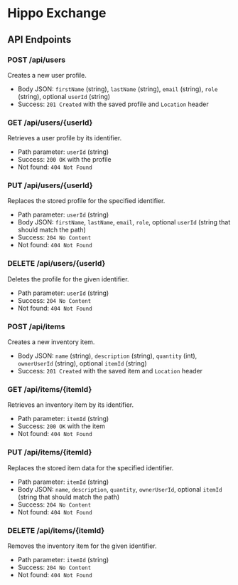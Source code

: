 # Hippo Exchange

## API Endpoints

### POST /api/users
Creates a new user profile.
- Body JSON: `firstName` (string), `lastName` (string), `email` (string), `role` (string), optional `userId` (string)
- Success: `201 Created` with the saved profile and `Location` header

### GET /api/users/{userId}
Retrieves a user profile by its identifier.
- Path parameter: `userId` (string)
- Success: `200 OK` with the profile
- Not found: `404 Not Found`

### PUT /api/users/{userId}
Replaces the stored profile for the specified identifier.
- Path parameter: `userId` (string)
- Body JSON: `firstName`, `lastName`, `email`, `role`, optional `userId` (string that should match the path)
- Success: `204 No Content`
- Not found: `404 Not Found`

### DELETE /api/users/{userId}
Deletes the profile for the given identifier.
- Path parameter: `userId` (string)
- Success: `204 No Content`
- Not found: `404 Not Found`

### POST /api/items
Creates a new inventory item.
- Body JSON: `name` (string), `description` (string), `quantity` (int), `ownerUserId` (string), optional `itemId` (string)
- Success: `201 Created` with the saved item and `Location` header

### GET /api/items/{itemId}
Retrieves an inventory item by its identifier.
- Path parameter: `itemId` (string)
- Success: `200 OK` with the item
- Not found: `404 Not Found`

### PUT /api/items/{itemId}
Replaces the stored item data for the specified identifier.
- Path parameter: `itemId` (string)
- Body JSON: `name`, `description`, `quantity`, `ownerUserId`, optional `itemId` (string that should match the path)
- Success: `204 No Content`
- Not found: `404 Not Found`

### DELETE /api/items/{itemId}
Removes the inventory item for the given identifier.
- Path parameter: `itemId` (string)
- Success: `204 No Content`
- Not found: `404 Not Found`
